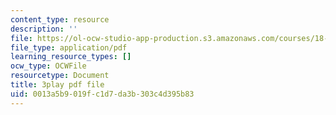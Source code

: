 ```yaml
---
content_type: resource
description: ''
file: https://ol-ocw-studio-app-production.s3.amazonaws.com/courses/18-06sc-linear-algebra-fall-2011/0013a5b9019fc1d7da3b303c4d395b83_OZxzHcW663g.pdf
file_type: application/pdf
learning_resource_types: []
ocw_type: OCWFile
resourcetype: Document
title: 3play pdf file
uid: 0013a5b9-019f-c1d7-da3b-303c4d395b83
---
```

